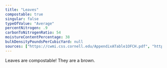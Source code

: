 ```yaml
---
title: "Leaves"
compostable: true
singular: false
typeOfValue: "Average"
percentNitrogen: .9
carbonToNitrogenRatio: 54
moistureContentPercentage: 38
bulkDensityPoundsPerCubicYard: null
sources: ["https://cwmi.css.cornell.edu/AppendixATable1OFCH.pdf", "https://compost.css.cornell.edu/CompostCalculator.xlsx"]
---
```


Leaves are compostable! They are a brown.
